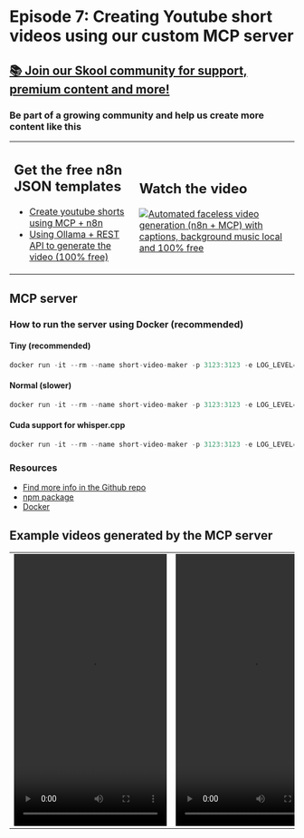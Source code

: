 # Episode 7: Creating Youtube short videos using our custom MCP server

## [📚 Join our Skool community for support, premium content and more!](https://www.skool.com/ai-agents-az/about?gw7)

### Be part of a growing community and help us create more content like this

<table>
  <tr>
    <td style="vertical-align: top;">
      <h2>Get the free n8n JSON templates</h2>
      <ul>
        <li><a href="youtube_shorts_with_mcp_server.json">Create youtube shorts using MCP + n8n</a></li>
        <li><a href="short-video-maker-rest-api.json">Using Ollama + REST API to generate the video (100% free)</a></li>
      </ul>
    </td>
    <td>
      <h2>Watch the video</h2>
      <a href="https://www.youtube.com/watch?v=jzsQpn-AciM">
        <img src="https://img.youtube.com/vi/jzsQpn-AciM/0.jpg" alt="Automated faceless video generation (n8n + MCP) with captions, background music local and 100% free" />
      </a>
    </td>
  </tr>
</table>

## MCP server

### How to run the server using Docker (recommended)

#### Tiny (recommended)

```jsx
docker run -it --rm --name short-video-maker -p 3123:3123 -e LOG_LEVEL=debug -e PEXELS_API_KEY= gyoridavid/short-video-maker:latest-tiny
```

#### Normal (slower)

```jsx
docker run -it --rm --name short-video-maker -p 3123:3123 -e LOG_LEVEL=debug -e PEXELS_API_KEY= gyoridavid/short-video-maker:latest
```

#### Cuda support for whisper.cpp

```jsx
docker run -it --rm --name short-video-maker -p 3123:3123 -e LOG_LEVEL=debug -e PEXELS_API_KEY= --gpus=all gyoridavid/short-video-maker:latest-cuda
```

### Resources

- [Find more info in the Github repo](https://github.com/gyoridavid/short-video-maker)
- [npm package](https://www.npmjs.com/package/short-video-maker)
- [Docker](https://hub.docker.com/r/gyoridavid/short-video-maker)

## Example videos generated by the MCP server

<table>
  <tr>
    <td>
      <video src="https://github.com/user-attachments/assets/c4ec945b-dbfd-44b0-b8a4-67c93bc576cd" width="270" height="480"></video>
    </td>
    <td>
      <video src="https://github.com/user-attachments/assets/87a7678b-2a1c-4894-815d-3170a77cf5d4" width="270" height="480"></video>
    </td>
    <td>
      <video src="https://github.com/user-attachments/assets/4d20538a-f8bc-49dc-a41d-b5c4e265d161" width="270" height="480"></video>
    </td>
  </tr>
</table>
